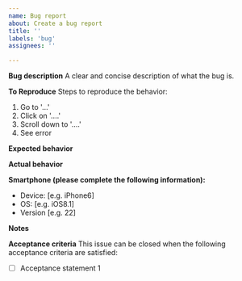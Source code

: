 ```yaml
---
name: Bug report
about: Create a bug report
title: ''
labels: 'bug'
assignees: ''

---
```


**Bug description**
A clear and concise description of what the bug is.

**To Reproduce**
Steps to reproduce the behavior:
1. Go to '...'
2. Click on '....'
3. Scroll down to '....'
4. See error

**Expected behavior**

**Actual behavior**

**Smartphone (please complete the following information):**
- Device: [e.g. iPhone6]
- OS: [e.g. iOS8.1]
- Version [e.g. 22]

**Notes**

**Acceptance criteria**
This issue can be closed when the following acceptance criteria are satisfied:
- [ ] Acceptance statement 1